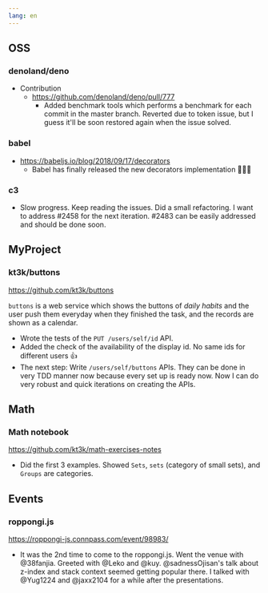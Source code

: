 ```yaml
---
lang: en
---
```

## OSS

### denoland/deno

- Contribution
  - https://github.com/denoland/deno/pull/777
    - Added benchmark tools which performs a benchmark for each commit in the master branch. Reverted due to token issue, but I guess it'll be soon restored again when the issue solved.

### babel

- https://babeljs.io/blog/2018/09/17/decorators
  - Babel has finally released the new decorators implementation 🎉🎉🎉

### c3

- Slow progress. Keep reading the issues. Did a small refactoring. I want to address #2458 for the next iteration. #2483 can be easily addressed and should be done soon.

## MyProject

### kt3k/buttons

https://github.com/kt3k/buttons

`buttons` is a web service which shows the buttons of *daily habits* and the user push them everyday when they finished the task, and the records are shown as a calendar.

- Wrote the tests of the `PUT /users/self/id` API.
- Added the check of the availability of the display id. No same ids for different users 👍
- The next step: Write `/users/self/buttons` APIs. They can be done in very TDD manner now because every set up is ready now. Now I can do very robust and quick iterations on creating the APIs.

## Math

### Math notebook

https://github.com/kt3k/math-exercises-notes

- Did the first 3 examples. Showed `Sets`, `sets` (category of small sets), and `Groups` are categories.

## Events

### roppongi.js

https://roppongi-js.connpass.com/event/98983/

- It was the 2nd time to come to the roppongi.js. Went the venue with @38fanjia. Greeted with @Leko and @kuy. @sadnessOjisan's talk about z-index and stack context seemed getting popular there. I talked with @Yug1224 and @jaxx2104 for a while after the presentations.
